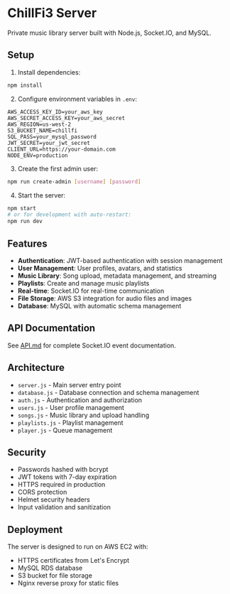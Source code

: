 # ChillFi3 Server

Private music library server built with Node.js, Socket.IO, and MySQL.

## Setup

1. Install dependencies:
```bash
npm install
```

2. Configure environment variables in `.env`:
```
AWS_ACCESS_KEY_ID=your_aws_key
AWS_SECRET_ACCESS_KEY=your_aws_secret
AWS_REGION=us-west-2
S3_BUCKET_NAME=chillfi
SQL_PASS=your_mysql_password
JWT_SECRET=your_jwt_secret
CLIENT_URL=https://your-domain.com
NODE_ENV=production
```

3. Create the first admin user:
```bash
npm run create-admin [username] [password]
```

4. Start the server:
```bash
npm start
# or for development with auto-restart:
npm run dev
```

## Features

- **Authentication**: JWT-based authentication with session management
- **User Management**: User profiles, avatars, and statistics
- **Music Library**: Song upload, metadata management, and streaming
- **Playlists**: Create and manage music playlists
- **Real-time**: Socket.IO for real-time communication
- **File Storage**: AWS S3 integration for audio files and images
- **Database**: MySQL with automatic schema management

## API Documentation

See [API.md](./API.md) for complete Socket.IO event documentation.

## Architecture

- `server.js` - Main server entry point
- `database.js` - Database connection and schema management
- `auth.js` - Authentication and authorization
- `users.js` - User profile management
- `songs.js` - Music library and upload handling
- `playlists.js` - Playlist management
- `player.js` - Queue management

## Security

- Passwords hashed with bcrypt
- JWT tokens with 7-day expiration
- HTTPS required in production
- CORS protection
- Helmet security headers
- Input validation and sanitization

## Deployment

The server is designed to run on AWS EC2 with:
- HTTPS certificates from Let's Encrypt
- MySQL RDS database
- S3 bucket for file storage
- Nginx reverse proxy for static files